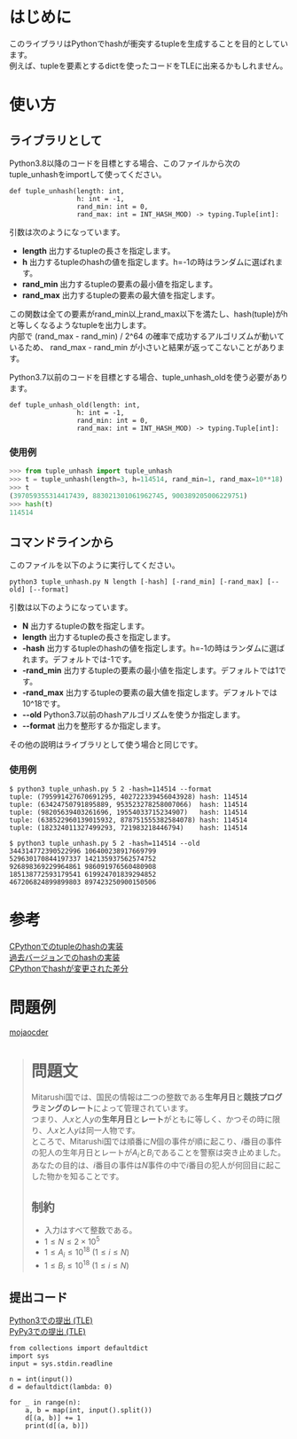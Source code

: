# はじめに
このライブラリはPythonでhashが衝突するtupleを生成することを目的としています。\
例えば、tupleを要素とするdictを使ったコードをTLEに出来るかもしれません。

# 使い方
## ライブラリとして
Python3.8以降のコードを目標とする場合、このファイルから次のtuple_unhashをimportして使ってください。

```python:
def tuple_unhash(length: int,
                 h: int = -1,
                 rand_min: int = 0,
                 rand_max: int = INT_HASH_MOD) -> typing.Tuple[int]:
```

引数は次のようになっています。

- __length__ 出力するtupleの長さを指定します。
- __h__ 出力するtupleのhashの値を指定します。h=-1の時はランダムに選ばれます。
- __rand_min__ 出力するtupleの要素の最小値を指定します。
- __rand_max__ 出力するtupleの要素の最大値を指定します。

この関数は全ての要素がrand_min以上rand_max以下を満たし、hash(tuple)がhと等しくなるようなtupleを出力します。\
内部で (rand_max - rand_min) / 2^64 の確率で成功するアルゴリズムが動いているため、 rand_max - rand_min が小さいと結果が返ってこないことがあります。

Python3.7以前のコードを目標とする場合、tuple_unhash_oldを使う必要があります。

```python:
def tuple_unhash_old(length: int,
                 h: int = -1,
                 rand_min: int = 0,
                 rand_max: int = INT_HASH_MOD) -> typing.Tuple[int]:
```


### 使用例

```python
>>> from tuple_unhash import tuple_unhash
>>> t = tuple_unhash(length=3, h=114514, rand_min=1, rand_max=10**18)
>>> t
(397059355314417439, 883021301061962745, 900389205006229751)
>>> hash(t)
114514
```

## コマンドラインから
このファイルを以下のように実行してください。

```
python3 tuple_unhash.py N length [-hash] [-rand_min] [-rand_max] [--old] [--format]
```
引数は以下のようになっています。
- __N__ 出力するtupleの数を指定します。
- __length__ 出力するtupleの長さを指定します。
- __-hash__ 出力するtupleのhashの値を指定します。h=-1の時はランダムに選ばれます。デフォルトでは-1です。
- __-rand_min__ 出力するtupleの要素の最小値を指定します。デフォルトでは1です。
- __-rand_max__ 出力するtupleの要素の最大値を指定します。デフォルトでは10^18です。
- __--old__ Python3.7以前のhashアルゴリズムを使うか指定します。
- __--format__ 出力を整形するか指定します。

その他の説明はライブラリとして使う場合と同じです。

### 使用例

```
$ python3 tuple_unhash.py 5 2 -hash=114514 --format
tuple: (795991427670691295, 402722339456043928) hash: 114514
tuple: (63424750791895889, 953523278258007066)  hash: 114514
tuple: (98205639403261696, 19554033715234907)   hash: 114514
tuple: (638522960139015932, 878751555382584078) hash: 114514
tuple: (182324011327499293, 721983218446794)    hash: 114514

$ python3 tuple_unhash.py 5 2 -hash=114514 --old
344314772390522996 106400238917669799
529630170844197337 142135937562574752
926898369229964861 986091976560480908
185138772593179541 619924701839294852
467206824899899803 897423250900150506
```

# 参考
[CPythonでのtupleのhashの実装](https://github.com/python/cpython/blob/80017752ba938852d53f9d83a404b4ecd9ff2baa/Objects/tupleobject.c#L405)\
[過去バージョンでのhashの実装](https://github.com/python/cpython/blob/caba55b3b735405b280273f7d99866a046c18281/Objects/tupleobject.c#L348)\
[CPythonでhashが変更された差分](https://github.com/python/cpython/commit/aeb1be5868623c9cd9cf6d7de3015a43fb005815)

# 問題例
[mojaocder](https://mojacoder.app/users/Mitarushi/problems/crime-counting2)



> 問題文
> ===
>
> Mitarushi国では、国民の情報は二つの整数である**生年月日**と**競技プログラミングのレート**によって管理されています。\
>つまり、人$x$と人$y$の**生年月日**と**レート**がともに等しく、かつその時に限り、人$x$と人$y$は同一人物です。\
>ところで、Mitarushi国では順番に$N$個の事件が順に起こり、$i$番目の事件の犯人の生年月日とレートが$A_i$と$B_i$であることを警察は突き止めました。\
>あなたの目的は、$i$番目の事件は$N$事件の中で$i$番目の犯人が何回目に起こした物かを知ることです。
>
>制約
>-----
>- 入力はすべて整数である。
>- $1 \leq N \leq 2\times10^5$
>- $1 \leq A_i \leq 10^{18}\ (1 \leq i \leq N)$
>- $1 \leq B_i \leq 10^{18}\ (1 \leq i \leq N)$
>

## 提出コード
[Python3での提出 (TLE)](https://mojacoder.app/users/Mitarushi/problems/crime-counting2/submissions/d2860fe4-cd2c-4094-ae93-1c7ebde3f760)\
[PyPy3での提出 (TLE)](https://mojacoder.app/users/Mitarushi/problems/crime-counting2/submissions/26675a9f-cf91-4484-b58f-74023f6d1db3)

```python3
from collections import defaultdict
import sys
input = sys.stdin.readline

n = int(input())
d = defaultdict(lambda: 0)

for _ in range(n):
    a, b = map(int, input().split())
    d[(a, b)] += 1
    print(d[(a, b)])
```